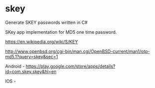 # skey
Generate SKEY passwords written in C#

SKey app implementation for MD5 one time password.

https://en.wikipedia.org/wiki/S/KEY

http://www.openbsd.org/cgi-bin/man.cgi/OpenBSD-current/man1/otp-md5.1?query=skey&sec=1

Android -
https://play.google.com/store/apps/details?id=com.skey.skey&hl=en

IOS -
